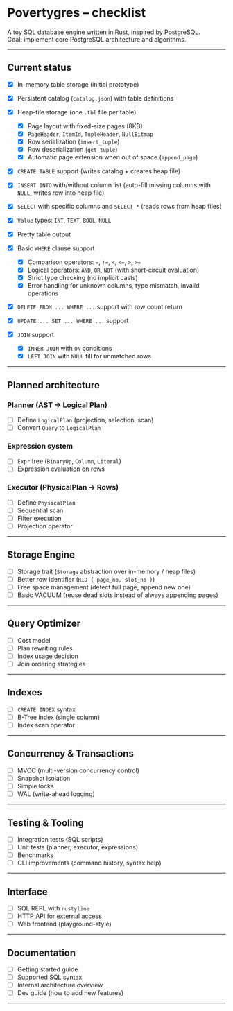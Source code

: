 # Povertygres – checklist

A toy SQL database engine written in Rust, inspired by PostgreSQL.  
Goal: implement core PostgreSQL architecture and algorithms.

---

## Current status

* [x] In-memory table storage (initial prototype)
* [x] Persistent catalog (`catalog.json`) with table definitions
* [x] Heap-file storage (one `.tbl` file per table)

  * [x] Page layout with fixed-size pages (8KB)
  * [x] `PageHeader`, `ItemId`, `TupleHeader`, `NullBitmap`
  * [x] Row serialization (`insert_tuple`)
  * [x] Row deserialization (`get_tuple`)
  * [x] Automatic page extension when out of space (`append_page`)
* [x] `CREATE TABLE` support (writes catalog + creates heap file)
* [x] `INSERT INTO` with/without column list (auto-fill missing columns with `NULL`, writes row into heap file)
* [x] `SELECT` with specific columns and `SELECT *` (reads rows from heap files)
* [x] `Value` types: `INT`, `TEXT`, `BOOL`, `NULL`
* [x] Pretty table output
* [x] Basic `WHERE` clause support

  * [x] Comparison operators: `=`, `!=`, `<`, `<=`, `>`, `>=`
  * [x] Logical operators: `AND`, `OR`, `NOT` (with short-circuit evaluation)
  * [x] Strict type checking (no implicit casts)
  * [x] Error handling for unknown columns, type mismatch, invalid operations
* [x] `DELETE FROM ... WHERE ...` support with row count return
* [x] `UPDATE ... SET ... WHERE ...` support
* [x] `JOIN` support

  * [x] `INNER JOIN` with `ON` conditions
  * [x] `LEFT JOIN` with `NULL` fill for unmatched rows

---

## Planned architecture

### Planner (AST → Logical Plan)
- [ ] Define `LogicalPlan` (projection, selection, scan)
- [ ] Convert `Query` to `LogicalPlan`

### Expression system
- [ ] `Expr` tree (`BinaryOp`, `Column`, `Literal`)
- [ ] Expression evaluation on rows

### Executor (PhysicalPlan → Rows)
- [ ] Define `PhysicalPlan`
- [ ] Sequential scan
- [ ] Filter execution
- [ ] Projection operator

---

## Storage Engine
* [ ] Storage trait (`Storage` abstraction over in-memory / heap files)
* [ ] Better row identifier (`RID { page_no, slot_no }`)
* [ ] Free space management (detect full page, append new one)
* [ ] Basic VACUUM (reuse dead slots instead of always appending pages)

---

## Query Optimizer
- [ ] Cost model
- [ ] Plan rewriting rules
- [ ] Index usage decision
- [ ] Join ordering strategies

---

## Indexes
- [ ] `CREATE INDEX` syntax
- [ ] B-Tree index (single column)
- [ ] Index scan operator

---

## Concurrency & Transactions
- [ ] MVCC (multi-version concurrency control)
- [ ] Snapshot isolation
- [ ] Simple locks
- [ ] WAL (write-ahead logging)

---

## Testing & Tooling
- [ ] Integration tests (SQL scripts)
- [ ] Unit tests (planner, executor, expressions)
- [ ] Benchmarks
- [ ] CLI improvements (command history, syntax help)

---

## Interface
- [ ] SQL REPL with `rustyline`
- [ ] HTTP API for external access
- [ ] Web frontend (playground-style)

---

## Documentation
- [ ] Getting started guide
- [ ] Supported SQL syntax
- [ ] Internal architecture overview
- [ ] Dev guide (how to add new features)

---
